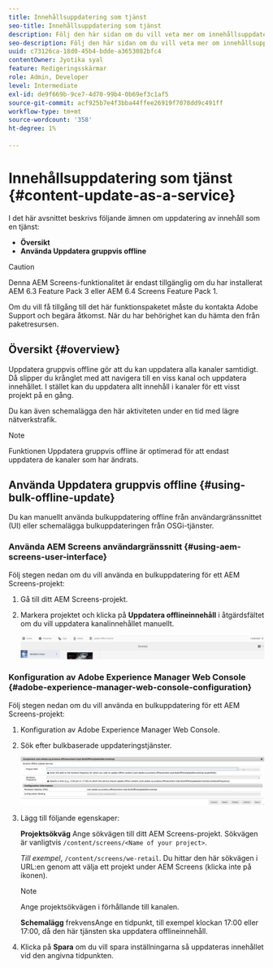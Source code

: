 ```yaml
---
title: Innehållsuppdatering som tjänst
seo-title: Innehållsuppdatering som tjänst
description: Följ den här sidan om du vill veta mer om innehållsuppdatering som en tjänst.
seo-description: Följ den här sidan om du vill veta mer om innehållsuppdatering som en tjänst.
uuid: c73126ca-18d0-45b4-bdde-a3653082bfc4
contentOwner: Jyotika syal
feature: Redigeringsskärmar
role: Admin, Developer
level: Intermediate
exl-id: de9f669b-9ce7-4d70-99b4-0b69ef3c1af5
source-git-commit: acf925b7e4f3bba44ffee26919f7078dd9c491ff
workflow-type: tm+mt
source-wordcount: '358'
ht-degree: 1%

---
```


# Innehållsuppdatering som tjänst {#content-update-as-a-service}

I det här avsnittet beskrivs följande ämnen om uppdatering av innehåll som en tjänst:

* **Översikt**
* **Använda Uppdatera gruppvis offline**

>[!CAUTION]
>
>Denna AEM Screens-funktionalitet är endast tillgänglig om du har installerat AEM 6.3 Feature Pack 3 eller AEM 6.4 Screens Feature Pack 1.
>
>Om du vill få tillgång till det här funktionspaketet måste du kontakta Adobe Support och begära åtkomst. När du har behörighet kan du hämta den från paketresursen.

## Översikt {#overview}

Uppdatera gruppvis offline gör att du kan uppdatera alla kanaler samtidigt. Då slipper du krånglet med att navigera till en viss kanal och uppdatera innehållet. I stället kan du uppdatera allt innehåll i kanaler för ett visst projekt på en gång.

Du kan även schemalägga den här aktiviteten under en tid med lägre nätverkstrafik.

>[!NOTE]
>
>Funktionen Uppdatera gruppvis offline är optimerad för att endast uppdatera de kanaler som har ändrats.

## Använda Uppdatera gruppvis offline {#using-bulk-offline-update}

Du kan manuellt använda bulkuppdatering offline från användargränssnittet (UI) eller schemalägga bulkuppdateringen från OSGi-tjänster.

### Använda AEM Screens användargränssnitt {#using-aem-screens-user-interface}

Följ stegen nedan om du vill använda en bulkuppdatering för ett AEM Screens-projekt:

1. Gå till ditt AEM Screens-projekt.
1. Markera projektet och klicka på **Uppdatera offlineinnehåll** i åtgärdsfältet om du vill uppdatera kanalinnehållet manuellt.

   ![screen_shot_2018-04-24at122256pm](assets/screen_shot_2018-04-24at122256pm.png)

### Konfiguration av Adobe Experience Manager Web Console {#adobe-experience-manager-web-console-configuration}

Följ stegen nedan om du vill använda en bulkuppdatering för ett AEM Screens-projekt:

1. Konfiguration av Adobe Experience Manager Web Console.
1. Sök efter bulkbaserade uppdateringstjänster.

   ![screen_shot_2018-04-24at121428pm](assets/screen_shot_2018-04-24at121428pm.png)

1. Lägg till följande egenskaper:

   **Projektsökväg** Ange sökvägen till ditt AEM Screens-projekt. Sökvägen är vanligtvis `/content/screens/<Name of your project>`.

   *Till exempel*, `/content/screens/we-retail`. Du hittar den här sökvägen i URL:en genom att välja ett projekt under AEM Screens (klicka inte på ikonen).

   >[!NOTE]
   >
   >Ange projektsökvägen i förhållande till kanalen.

   **Schemalägg** frekvensAnge en tidpunkt, till exempel klockan 17:00 eller 17:00, då den här tjänsten ska uppdatera offlineinnehåll.

1. Klicka på **Spara** om du vill spara inställningarna så uppdateras innehållet vid den angivna tidpunkten.
